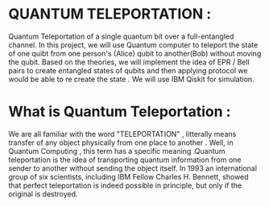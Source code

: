 
# QUANTUM TELEPORTATION :
Quantum Teleportation of a single quantum bit over a full-entangled channel.
In this project, we will use Quantum computer to teleport the state of one quibt from one person's (Alice) qubit to another(Bob) without moving the qubit. Based on the theories, we will implement the idea of EPR / Bell pairs to create entangled states of qubits and then applying protocol we would be able to re create the state . 
We will use IBM Qiskit for simulation.

# What is Quantum Teleportation :
We are all familiar with the word "TELEPORTATION" , litterally means transfer of any object physically from one place to another . Well, in Quantum Computing , this term has a specific meaning .Quantum teleportation is the idea of transporting quantum information from one sender to another without sending the object itself. In 1993 an international group of six scientists, including IBM Fellow Charles H. Bennett, showed that perfect teleportation is indeed possible in principle, but only if the original is destroyed.
